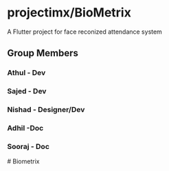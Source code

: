 # projectimx/BioMetrix

A Flutter project for face reconized attendance system

## Group Members
### Athul - Dev
### Sajed - Dev
### Nishad - Designer/Dev
### Adhil -Doc
### Sooraj - Doc
#   B i o m e t r i x  
 